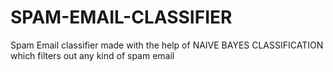 # SPAM-EMAIL-CLASSIFIER
Spam Email classifier made with the help of NAIVE BAYES CLASSIFICATION  which filters out any kind of spam email
